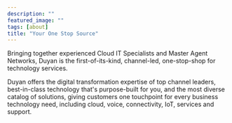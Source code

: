 ```yaml
---
description: ""
featured_image: ""
tags: [about]
title: "Your One Stop Source"
---
```


Bringing together experienced Cloud IT Specialists and Master Agent Networks, Duyan is the first-of-its-kind, channel-led, one-stop-shop for technology services.

Duyan offers the digital transformation expertise of top channel leaders, best-in-class technology that's purpose-built for you, and the most diverse catalog of solutions, giving customers one touchpoint for every business technology need, including cloud, voice, connectivity, IoT, services and support.



